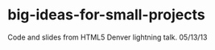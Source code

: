 big-ideas-for-small-projects
============================

Code and slides from HTML5 Denver lightning talk. 05/13/13
